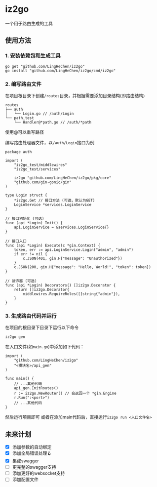 # iz2go

一个用于路由生成的工具

## 使用方法

### 1. 安装依赖包和生成工具

```shell
go get "github.com/LingHeChen/iz2go"
go install "github.com/LingHeChen/iz2go/cmd/iz2go"
```

### 2. 编写路由文件

在项目根目录下创建`/routes`目录，并根据需要添加目录结构(即路由结构)

```plainText
routes
├── auth
│   └── Login.go // /auth/Login
└── path_test
    └── Handler@*path.go // /auth/*path
```

使用@可以重写路径

编写路由处理器文件，以`/auth/Login`接口为例

```golang
package auth

import (
	"iz2go_test/middlewires"
	"iz2go_test/services"

	iz2go "github.com/LingHeChen/iz2go/pkg/core"
	"github.com/gin-gonic/gin"
)

type Login struct {
	*iz2go.Get // 接口方法 (可选，默认为GET)
	LoginService *services.LoginService
}

// 接口初始化 (可选)
func (api *Login) Init() {
	api.LoginService = &services.LoginService{}
}

// 接口入口
func (api *Login) Execute(c *gin.Context) {
	token, err := api.LoginService.Login("admin", "admin")
	if err != nil {
		c.JSON(401, gin.H{"message": "Unauthorized"})
	}
	c.JSON(200, gin.H{"message": "Hello, World!", "token": token})
}

// 装饰器 (可选)
func (api *Login) Decorators() []iz2go.Decorator {
	return []iz2go.Decorator{
		middlewires.RequireRoles([]string{"admin"}),
	}
}
```

### 3. 生成路由代码并运行

在项目的根目录下目录下运行以下命令

```shell
iz2go gen
```

在入口文件(如`main.go`)中添加如下代码：

```golang
import (
    "github.com/LingHeChen/iz2go"
    "<模块名>/api_gen"
)

func main() {
    // ...其他代码
    api_gen.InitRoutes()
    r := iz2go.NewRouter() // 会返回一个 *gin.Engine
    r.Run(":<port>")
    // ...其他代码
}
```

然后运行项目即可
或者在添加main代码后，直接运行`iz2go run <入口文件名>`

## 未来计划

* [X]  添加参数的自动绑定
* [X]  添加全局错误处理🪝
* [X]  集成swagger
* [ ]  更完整的swagger支持
* [ ]  添加更好的websocket支持
* [ ]  添加配置文件
